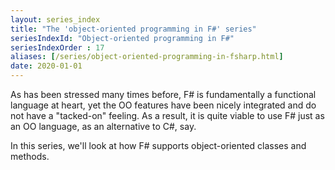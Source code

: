 ```yaml
---
layout: series_index
title: "The 'object-oriented programming in F#' series"
seriesIndexId: "Object-oriented programming in F#"
seriesIndexOrder : 17
aliases: [/series/object-oriented-programming-in-fsharp.html]
date: 2020-01-01
---
```


As has been stressed many times before, F# is fundamentally a functional language at heart, yet the OO features have been nicely integrated and do not have a "tacked-on" feeling. As a result, it is quite viable to use F# just as an OO language, as an alternative to C#, say.

In this series, we'll look at how F# supports object-oriented classes and methods.

